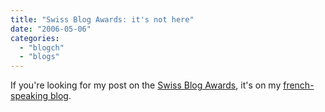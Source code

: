 ```yaml
---
title: "Swiss Blog Awards: it's not here"
date: "2006-05-06"
categories: 
  - "blogch"
  - "blogs"
---
```


If you're looking for my post on the [Swiss Blog Awards](http://swissblogawards.ch), it's on my [french-speaking blog](http://codeconsult.ch/blog/2006/05/06/swiss-blog-awards-cest-fait).
